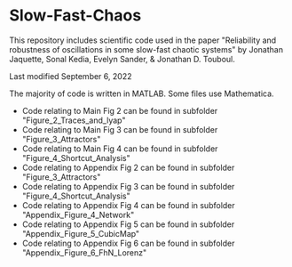 # Slow-Fast-Chaos

This repository includes scientific code used in the paper 
"Reliability and robustness of oscillations in some slow-fast chaotic systems" 
by Jonathan Jaquette, Sonal Kedia, Evelyn Sander, & Jonathan D. Touboul. 

Last modified September 6, 2022

The majority of code is written in MATLAB. Some files use Mathematica. 

- Code relating to Main Fig 2 can be found in subfolder "Figure_2_Traces_and_lyap"
- Code relating to Main Fig 3 can be found in subfolder "Figure_3_Attractors"
- Code relating to Main Fig 4 can be found in subfolder "Figure_4_Shortcut_Analysis"
- Code relating to Appendix Fig 2 can be found in subfolder "Figure_3_Attractors"
- Code relating to Appendix Fig 3 can be found in subfolder "Figure_4_Shortcut_Analysis"
- Code relating to Appendix Fig 4 can be found in subfolder "Appendix_Figure_4_Network"
- Code relating to Appendix Fig 5 can be found in subfolder "Appendix_Figure_5_CubicMap"
- Code relating to Appendix Fig 6 can be found in subfolder "Appendix_Figure_6_FhN_Lorenz"
